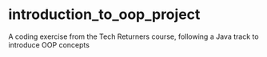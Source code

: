 # introduction_to_oop_project

A coding exercise from the Tech Returners course, following a Java track to introduce OOP concepts
